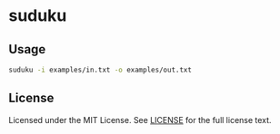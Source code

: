 # suduku

## Usage

``` bash
suduku -i examples/in.txt -o examples/out.txt 
```

## License

Licensed under the MIT License. See [LICENSE](https://github.com/wzshiming/suduku/blob/master/LICENSE) for the full license text.
